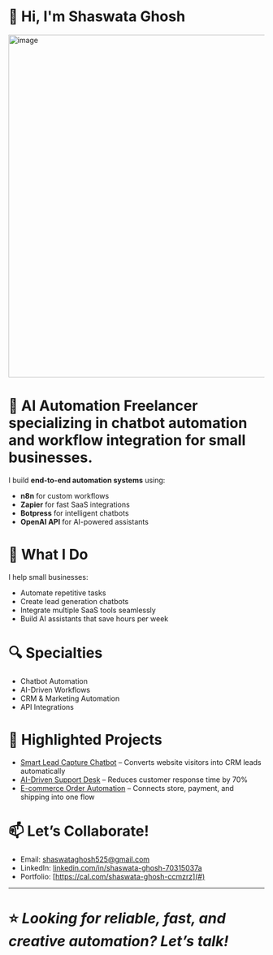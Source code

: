 # 👋 Hi, I'm Shaswata Ghosh

<img width="890" height="675" alt="image" src="https://github.com/user-attachments/assets/810a3aa2-e098-4661-b136-efe6d1ed07cc" />


# 🚀  **AI Automation Freelancer** specializing in **chatbot automation** and **workflow integration** for small businesses.  
I build **end-to-end automation systems** using:
- **n8n** for custom workflows  
- **Zapier** for fast SaaS integrations  
- **Botpress** for intelligent chatbots  
- **OpenAI API** for AI-powered assistants  

# 💼 **What I Do**  
I help small businesses:
- Automate repetitive tasks  
- Create lead generation chatbots  
- Integrate multiple SaaS tools seamlessly  
- Build AI assistants that save hours per week  

# 🔍 **Specialties**
- Chatbot Automation  
- AI-Driven Workflows  
- CRM & Marketing Automation  
- API Integrations  

# 📌 **Highlighted Projects**
- [Smart Lead Capture Chatbot](#) – Converts website visitors into CRM leads automatically  
- [AI-Driven Support Desk](#) – Reduces customer response time by 70%  
- [E-commerce Order Automation](#) – Connects store, payment, and shipping into one flow  

# 📫 **Let’s Collaborate!**  
- Email: shaswataghosh525@gmail.com
- LinkedIn: [linkedin.com/in/shaswata-ghosh-70315037a](#)  
- Portfolio: [https://cal.com/shaswata-ghosh-ccmzrz](#)  

---
# ⭐ *Looking for reliable, fast, and creative automation? Let’s talk!*  
